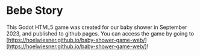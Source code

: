 # Bebe Story

This Godot HTML5 game was created for our baby shower in September 2023, and published to github pages. You can access the game by going to [https://hoelwiesner.github.io/baby-shower-game-web/](https://hoelwiesner.github.io/baby-shower-game-web/)!

